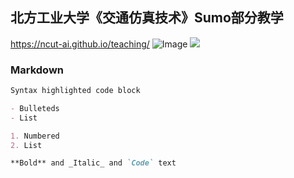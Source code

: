 ## 北方工业大学《交通仿真技术》Sumo部分教学
https://ncut-ai.github.io/teaching/
![Image](http://www.ncut.edu.cn/images/logo.png)
<img src="https://github.com/ncut-ai/teaching/blob/main/resources/1111409.png">

### Markdown

```markdown
Syntax highlighted code block

- Bulleteds
- List

1. Numbered
2. List

**Bold** and _Italic_ and `Code` text
```